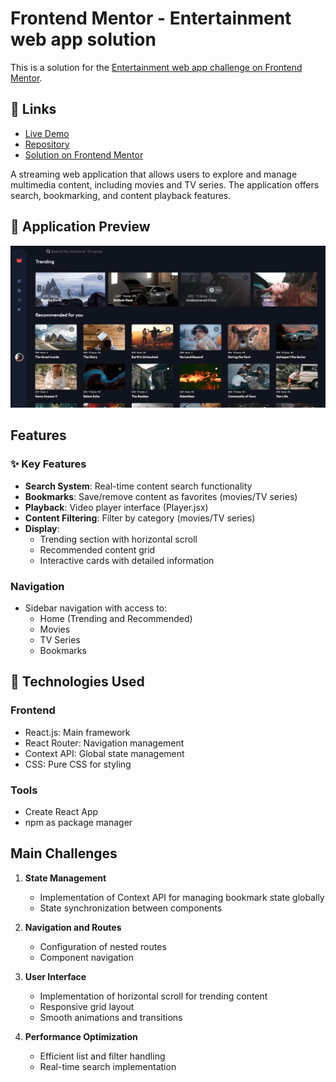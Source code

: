 # Frontend Mentor - Entertainment web app solution

This is a solution for the [Entertainment web app challenge on Frontend Mentor](https://www.frontendmentor.io/challenges/entertainment-web-app-J-UhgAW1X).

## 🔗 Links

- [Live Demo](https://JCJetz.github.io/entertaiment_web_FM/)
- [Repository](https://github.com/JCJetz/entertaiment_web_FM)
- [Solution on Frontend Mentor](https://www.frontendmentor.io/solutions/reactjs-react-router-context-api-css-VUP-_szadQ)

A streaming web application that allows users to explore and manage multimedia content, including movies and TV series. The application offers search, bookmarking, and content playback features.

## 👀 Application Preview
![Application Preview](./src/assets/github_cap.png)

## Features

### ✨ Key Features

- **Search System**: Real-time content search functionality
- **Bookmarks**: Save/remove content as favorites (movies/TV series)
- **Playback**: Video player interface (Player.jsx)
- **Content Filtering**: Filter by category (movies/TV series)
- **Display**: 
  - Trending section with horizontal scroll
  - Recommended content grid
  - Interactive cards with detailed information

### Navigation
- Sidebar navigation with access to:
  - Home (Trending and Recommended)
  - Movies
  - TV Series
  - Bookmarks

## 🚀 Technologies Used

### Frontend
- React.js: Main framework
- React Router: Navigation management
- Context API: Global state management
- CSS: Pure CSS for styling

### Tools
- Create React App
- npm as package manager

## Main Challenges

1. **State Management**
   - Implementation of Context API for managing bookmark state globally
   - State synchronization between components

2. **Navigation and Routes**
   - Configuration of nested routes
   - Component navigation

3. **User Interface**
   - Implementation of horizontal scroll for trending content
   - Responsive grid layout
   - Smooth animations and transitions

4. **Performance Optimization**
   - Efficient list and filter handling
   - Real-time search implementation








